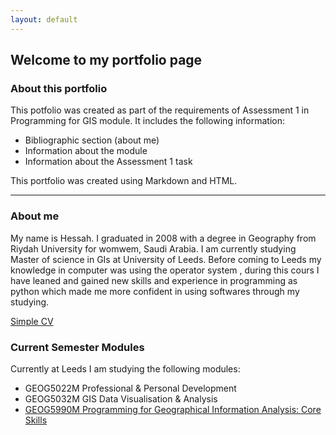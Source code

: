 ```yaml
---
layout: default
---
```


## Welcome to my portfolio page

### About this portfolio

This potfolio was created as part of the requirements of Assessment 1 in Programming for GIS module. It includes the following information:
* Bibliographic section (about me)
* Information about the module
* Information about the Assessment 1 task

This portfolio was created using Markdown and HTML.

***

### About me

My name is Hessah. I graduated in 2008 with a degree in Geography from Riydah University for womwem, Saudi Arabia. I am currently
studying Master of science in GIs at University of Leeds.
Before coming to Leeds my knowledge in computer was using the operator system , during this cours I have leaned and gained new
skills and experience in programming as python which made me more confident in using softwares through my studying.

[Simple CV](Hessah11.github.io/cv)

### Current Semester Modules

Currently at Leeds I am studying the following modules:

* GEOG5022M	Professional & Personal Development
* GEOG5032M	GIS Data Visualisation & Analysis
* [GEOG5990M	Programming for Geographical Information Analysis: Core Skills](https://Hessah11.github.io/geog5990m)
